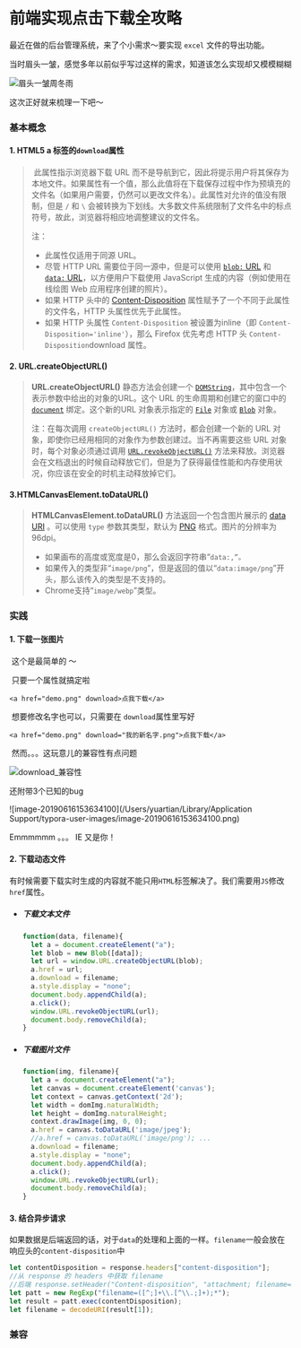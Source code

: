 # 前端实现点击下载全攻略

最近在做的后台管理系统，来了个小需求～要实现 `excel` 文件的导出功能。

当时眉头一皱，感觉多年以前似乎写过这样的需求，知道该怎么实现却又模模糊糊

![眉头一皱周冬雨](/Users/yuartian/Downloads/眉头一皱周冬雨.jpeg)

这次正好就来梳理一下吧～

### 基本概念

#### 1. HTML5 a 标签的`download`属性

> ​	此属性指示浏览器下载 URL 而不是导航到它，因此将提示用户将其保存为本地文件。如果属性有一个值，那么此值将在下载保存过程中作为预填充的文件名（如果用户需要，仍然可以更改文件名）。此属性对允许的值没有限制，但是 `/` 和 `\` 会被转换为下划线。大多数文件系统限制了文件名中的标点符号，故此，浏览器将相应地调整建议的文件名。
>
> 注：
>
> - 此属性仅适用于同源 URL。
> - 尽管 HTTP URL 需要位于同一源中，但是可以使用 [`blob:` URL](https://developer.mozilla.org/zh-CN/docs/Web/API/URL.createObjectURL) 和 [`data:` URL](https://developer.mozilla.org/zh-CN/docs/Web/HTTP/Basics_of_HTTP/Data_URIs)，以方便用户下载使用 JavaScript 生成的内容（例如使用在线绘图 Web 应用程序创建的照片）。
> - 如果 HTTP 头中的 [Content-Disposition](https://developer.mozilla.org/zh-CN/docs/Web/HTTP/Headers/Content-Disposition) 属性赋予了一个不同于此属性的文件名，HTTP 头属性优先于此属性。
> - 如果 HTTP 头属性 `Content-Disposition` 被设置为inline（即 `Content-Disposition='inline'`），那么 Firefox 优先考虑 HTTP 头 `Content-Disposition`download 属性。

#### 2. URL.createObjectURL()

> **URL.createObjectURL()** 静态方法会创建一个 [`DOMString`](https://developer.mozilla.org/zh-CN/docs/Web/API/DOMString)，其中包含一个表示参数中给出的对象的URL。这个 URL 的生命周期和创建它的窗口中的 [`document`](https://developer.mozilla.org/zh-CN/docs/Web/API/Document) 绑定。这个新的URL 对象表示指定的 [`File`](https://developer.mozilla.org/zh-CN/docs/Web/API/File) 对象或 [`Blob`](https://developer.mozilla.org/zh-CN/docs/Web/API/Blob) 对象。
>
> 注：在每次调用 `createObjectURL()` 方法时，都会创建一个新的 URL 对象，即使你已经用相同的对象作为参数创建过。当不再需要这些 URL 对象时，每个对象必须通过调用 [`URL.revokeObjectURL()`](https://developer.mozilla.org/zh-CN/docs/Web/API/URL/revokeObjectURL) 方法来释放。浏览器会在文档退出的时候自动释放它们，但是为了获得最佳性能和内存使用状况，你应该在安全的时机主动释放掉它们。

#### 3.HTMLCanvasElement.toDataURL()

> **HTMLCanvasElement.toDataURL()** 方法返回一个包含图片展示的 [data URI](https://developer.mozilla.org/en-US/docs/Web/HTTP/data_URIs) 。可以使用 `type` 参数其类型，默认为 [PNG](https://en.wikipedia.org/wiki/Portable_Network_Graphics) 格式。图片的分辨率为96dpi。
>
> - 如果画布的高度或宽度是0，那么会返回字符串“`data:,”。`
> - 如果传入的类型非“`image/png`”，但是返回的值以“`data:image/png`”开头，那么该传入的类型是不支持的。
> - Chrome支持“`image/webp`”类型。

### 实践

#### 1. 下载一张图片

​	这个是最简单的 ～

​	只要一个属性就搞定啦

​	`<a href="demo.png" download>点我下载</a>`

​	想要修改名字也可以，只需要在 `download`属性里写好

​	`<a href="demo.png" download="我的新名字.png">点我下载</a>`

​	然而。。。这玩意儿的兼容性有点问题

![download_兼容性](/Users/yuartian/Downloads/download_兼容性.png)

还附带3个已知的bug

![image-20190616153634100](/Users/yuartian/Library/Application Support/typora-user-images/image-20190616153634100.png)

Emmmmmm 。。。 IE 又是你！

#### 2. 下载动态文件

​	有时候需要下载实时生成的内容就不能只用`HTML`标签解决了。我们需要用`JS`修改 `href`属性。

- ##### 下载文本文件

  ```javascript
  function(data, filename){
    let a = document.createElement("a");
    let blob = new Blob([data]);
    let url = window.URL.createObjectURL(blob);
    a.href = url;
    a.download = filename;
    a.style.display = "none";
    document.body.appendChild(a);
    a.click();
    window.URL.revokeObjectURL(url);
    document.body.removeChild(a);
  }
  ```

- ##### 下载图片文件

  ```javascript
  function(img, filename){
    let a = document.createElement("a");
    let canvas = document.createElement('canvas');
    let context = canvas.getContext('2d');
    let width = domImg.naturalWidth;
    let height = domImg.naturalHeight;
    context.drawImage(img, 0, 0);
    a.href = canvas.toDataURL('image/jpeg');
    //a.href = canvas.toDataURL('image/png'); ...
    a.download = filename;
    a.style.display = "none";
    document.body.appendChild(a);
    a.click();
    window.URL.revokeObjectURL(url);
    document.body.removeChild(a);
  }
  ```

#### 3. 结合异步请求

​	如果数据是后端返回的话，对于`data`的处理和上面的一样。`filename`一般会放在响应头的`content-disposition`中

```javascript
let contentDisposition = response.headers["content-disposition"];
//从 response 的 headers 中获取 filename
//后端 response.setHeader("Content-disposition", "attachment; filename=xxxx.docx") 设置的文件名;
let patt = new RegExp("filename=([^;]+\\.[^\\.;]+);*");
let result = patt.exec(contentDisposition);
let filename = decodeURI(result[1]);
```

### 兼容

#### 